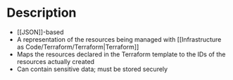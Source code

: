 # Description
- [[JSON]]-based
- A representation of the resources being managed with [[Infrastructure as Code/Terraform/Terraform|Terraform]]
- Maps the resources declared in the Terraform template to the IDs of the resources actually created
- Can contain sensitive data; must be stored securely